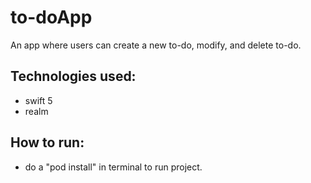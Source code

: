 # to-doApp
An app where users can create a new to-do, modify, and delete to-do.

## Technologies used:
- swift 5
- realm

## How to run:
- do a "pod install" in terminal to run project.
